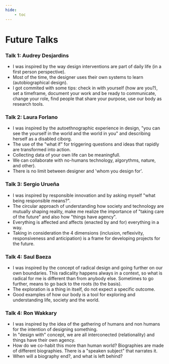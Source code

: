 ```yaml
---
hide:
    - toc
---
```


# Future Talks

### Talk 1: Audrey Desjardins

- I was inspired by the way design interventions are part of daily life (in a first person perspective). 
- Most of the time, the designer uses their own systems to learn (autobiographical design). 
- I got commited with some tips: check in with yourself (how are you?), set a timeframe, document your work and be ready to communicate, change your role, find people that share your purpose, use our body as research tools. 

### Talk 2: Laura Forlano

- I was inspired by the autoethnographic experience in design, "you can see the yourself in the world and the world in you" and describing herself as a disabled ciborg. 
- The use of the "what if" for triggering questions and ideas that rapidly are transformed into action. 
- Collecting data of your own life can be meaningfull. 
- We can collaborate with no-humans technology, algorythms, nature, and other).
- There is no limit between designer and 'whom you design for'.

### Talk 3: Sergio Urueña 

- I was inspired by responsible innovation and by asking myself "what being responsible means?". 
- The circular approach of understanding how society and technology are mutually shaping reality, make me realize the importance of "taking care of the future" and also how "things have agency". 
- Everything is affected and affects (enacted by and for) everything in a way. 
- Taking in consideration the 4 dimensions (inclusion, reflexivity, responsiveness and anticipation) is a frame for developing projects for the future. 


### Talk 4: Saul Baeza

- I was inspired by the concept of radical design and going further on our own boundaries. This radicality happens always in a context, so what is radical for me is different than from anybody else. Sometimes to go further, means to go back to the roots (to the basis).
- The exploration is a thing in itself, do not expect a specific outcome.
- Good examples of how our body is a tool for exploring and understanding life, society and the world.

### Talk 4: Ron Wakkary

- I was inspired by the idea of the gathering of humans and non humans for the intention of designing something. 
- In "design with" concept, we are all interconected (relationality) and things have their own agency.
- How do we co-habit this more than human world? Biographies are made of different biographies. There is a "speaken subject" that narrates it.
- When will a biography end?, and what is left behind?

















